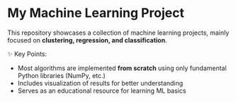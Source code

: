 # My Machine Learning Project

This repository showcases a collection of machine learning projects, mainly focused on **clustering, regression, and classification**.  

✨ Key Points:
- Most algorithms are implemented **from scratch** using only fundamental Python libraries (NumPy, etc.)
- Includes visualization of results for better understanding
- Serves as an educational resource for learning ML basics
